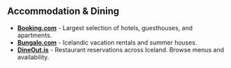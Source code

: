 ## Accommodation & Dining

- **<a href="https://booking.com" target="_blank">Booking.com</a>** - Largest selection of hotels, guesthouses, and apartments.
- **<a href="https://bungalo.com" target="_blank">Bungalo.com</a>** - Icelandic vacation rentals and summer houses.
- **<a href="https://dineout.is" target="_blank">DineOut.is</a>** - Restaurant reservations across Iceland. Browse menus and availability.